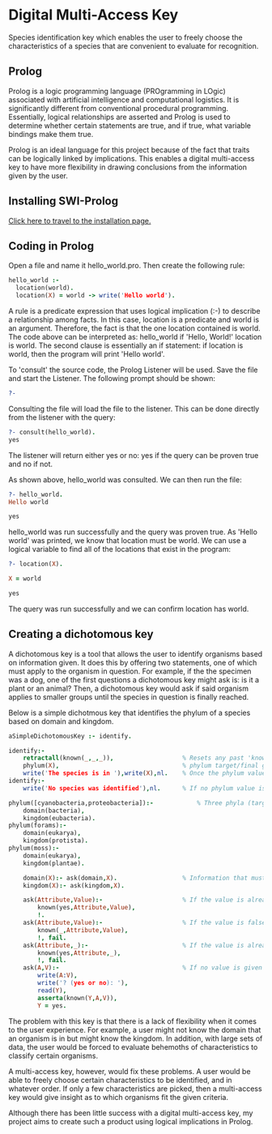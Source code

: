 # Digital Multi-Access Key

Species identification key which enables the user to freely choose the characteristics of a species that are convenient to evaluate for recognition.

## Prolog

Prolog is a logic programming language (PROgramming in LOgic) associated with artificial intelligence and computational logistics. It is significantly different from conventional procedural programming. Essentially, logical relationships are asserted and Prolog is used to determine whether certain statements are true, and if true, what variable bindings make them true.

Prolog is an ideal language for this project because of the fact that traits can be logically linked by implications. This enables a digital multi-access key to have more flexibility in drawing conclusions from the information given by the user.

## Installing SWI-Prolog

[Click here to travel to the installation page.](https://www.swi-prolog.org/download/stable)

## Coding in Prolog

Open a file and name it hello_world.pro. Then create the following rule:

```prolog
hello_world :-
  location(world).
  location(X) = world -> write('Hello world').  
```
A rule is a predicate expression that uses logical implication (:-) to describe a relationship among facts. In this case, location is a predicate and world is an argument. Therefore, the fact is that the one location contained is world. The code above can be interpreted as: hello_world if 'Hello, World!' location is world. The second clause is essentially an if statement: if location is world, then the program will print 'Hello world'.

To 'consult' the source code, the Prolog Listener will be used. Save the file and start the Listener. The following prompt should be shown:

```prolog
?-
```

Consulting the file will load the file to the listener. This can be done directly from the listener with the query:

```prolog
?- consult(hello_world).
yes
```

The listener will return either yes or no: yes if the query can be proven true and no if not.

As shown above, hello_world was consulted. We can then run the file:

```prolog
?- hello_world.
Hello world

yes
```

hello_world was run successfully and the query was proven true. As 'Hello world' was printed, we know that location must be world. We can use a logical variable to find all of the locations that exist in the program:

```prolog
?- location(X).

X = world

yes
```

The query was run successfully and we can confirm location has world.

## Creating a dichotomous key

A dichotomous key is a tool that allows the user to identify organisms based on information given. It does this by offering two statements, one of which must apply to the organism in question. For example, if the the specimen was a dog, one of the first questions a dichotomous key might ask is: is it a plant or an animal? Then, a dichotomous key would ask if said organism applies to smaller groups until the species in question is finally reached.

Below is a simple dichotmous key that identifies the phylum of a species based on domain and kingdom.

```prolog
aSimpleDichotomousKey :- identify.

identify:-
	retractall(known(_,_,_)),                   % Resets any past 'knowns' without having to re-consult the program
	phylum(X),                                  % phylum target/final group that needs to be reached. This initiates the identification program to be run.
	write('The species is in '),write(X),nl.    % Once the phylum value is found, a final statement is given.
identify:-
	write('No species was identified'),nl.      % If no phylum value is found, a final statement is given.

phylum([cyanobacteria,proteobacteria]):-            % Three phyla (target groups) and the domain and kingdom that they belong to is given within each rule.
	domain(bacteria),
	kingdom(eubacteria).
phylum(forams):-
	domain(eukarya),
	kingdom(protista).
phylum(moss):-
	domain(eukarya),
	kingdom(plantae).

	domain(X):- ask(domain,X).                  % Information that must be provided by the user.
	kingdom(X):- ask(kingdom,X).

	ask(Attribute,Value):-                      % If the value is already true for the attribute given, then the value won't be asked for again and the program will narrow down the field.
		known(yes,Attribute,Value),
		!.
	ask(Attribute,Value):-                      % If the value is false for the attribute given, then the value won't be asked for again and the phylum that the statement is in is false.
		known(_,Attribute,Value),
		!, fail.
	ask(Attribute,_):-                          % If the value is already false for the attribute given, then no species is identified and the program will not ask for values of a larger scope.
		known(yes,Attribute,_),
		!, fail.
	ask(A,V):-                                  % If no value is given for the attribute (domain,kingdom), then the value is asked for.
 		write(A:V),                     
  		write('? (yes or no): '),
  		read(Y),                       
  		asserta(known(Y,A,V)),           
  		Y = yes.
```

The problem with this key is that there is a lack of flexibility when it comes to the user experience. For example, a user might not know the domain that an organism is in but might know the kingdom. In addition, with large sets of data, the user would be forced to evaluate behemoths of characteristics to classify certain organisms.

A multi-access key, however, would fix these problems. A user would be able to freely choose certain characteristics to be identified, and in whatever order. If only a few characteristics are picked, then a multi-access key would give insight as to which organisms fit the given criteria.

Although there has been little success with a digital multi-access key, my project aims to create such a product using logical implications in Prolog.
